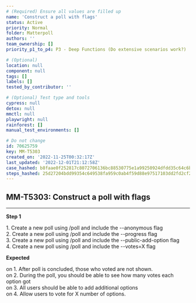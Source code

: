 ```yaml
---
# (Required) Ensure all values are filled up
name: 'Construct a poll with flags'
status: Active
priority: Normal
folder: Matterpoll
authors: ''
team_ownership: []
priority_p1_to_p4: P3 - Deep Functions (Do extensive scenarios work?)

# (Optional)
location: null
component: null
tags: []
labels: []
tested_by_contributor: ''

# (Optional) Test type and tools
cypress: null
detox: null
mmctl: null
playwright: null
rainforest: []
manual_test_environments: []

# Do not change
id: 70625759
key: MM-T5303
created_on: '2022-11-25T00:32:17Z'
last_updated: '2022-12-01T21:12:58Z'
case_hashed: b8faae0f252817c8072706136bc88530775e1a99250924dfdd35c64c6bfea33ab10ab3467b095bcdd527b1db7431f559
steps_hashed: 25d27204bdd99354c649538fa959c0ab4f59d88e97517103dd2fd2cf2a2cee295ff3616cfe79a17083c58e039b969929
---
```


<!-- (Auto-generated) Based on frontmatter's "key" and "name" -->

## MM-T5303: Construct a poll with flags

---

**Step 1**

1\. Create a new poll using /poll and include the --anonymous flag\
2\. Create a new poll using /poll and include the --progress flag\
3\. Create a new poll using /poll and include the --public-add-option flag\
4\. Create a new poll using /poll and include the --votes=X flag

**Expected**

on 1. After poll is concluded, those who voted are not shown.\
on 2. During the poll, you should be able to see how many votes each option got\
on 3. All users should be able to add additional options\
on 4. Allow users to vote for X number of options.
